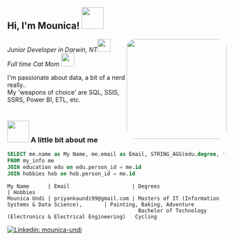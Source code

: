 <h2> Hi, I'm Mounica! <img src="https://media.giphy.com/media/mGcNjsfWAjY5AEZNw6/giphy.gif" width="50"></h2>
<img align='right' style="border-radius: 20px" src="https://media4.giphy.com/media/v1.Y2lkPTc5MGI3NjExOHhsZjN0am92azVpd3oyaHhmNmY1N3MxMXd4dTFpajFjcmU0bWFtdyZlcD12MV9pbnRlcm5hbF9naWZfYnlfaWQmY3Q9Zw/pB2srbT4YjUcvCEqzg/giphy.gif" width="230">
<p><em>Junior Developer in Darwin, NT<img src="https://media.giphy.com/media/fYSnHlufseco8Fh93Z/giphy.gif" width="30"></br>
  Full time Cat Mom <img src="https://media.giphy.com/media/WUlplcMpOCEmTGBtBW/giphy.gif" width="30"> 
</em></p>
I'm passionate about data, a bit of a nerd really..<br/>My 'weapons of choice' are SQL, SSIS, SSRS, Power BI, ETL, etc.<br/><br/>

### <img src="https://media.giphy.com/media/VgCDAzcKvsR6OM0uWg/giphy.gif" width="50"> A little bit about me
```sql
SELECT me.name as My Name, me.email as Email, STRING_AGG(edu.degree, ',') as Degrees, STRING_AGG(hob.name, ',') as Hobbies
FROM my_info me
JOIN education edu on edu.person_id = me.id
JOIN hobbies hob on hob.person_id = me.id
```
```
My Name      | Email                    | Degrees                                                   | Hobbies
Mounica Undi | priyankaundi99@gmail.com | Masters of IT (Information Systems & Data Science),       | Painting, Baking, Adventure
                                          Bachelor of Technology (Electronics & Electrical Engineering)   Cycling
```

[![Linkedin: mounica-undi](https://img.shields.io/badge/%20-Mounica%20Undi-blue?style=flat-square&logo=Linkedin&logoColor=white&link=https://www.linkedin.com/in/mounica-undi/)](https://www.linkedin.com/in/mounica-undi/)
